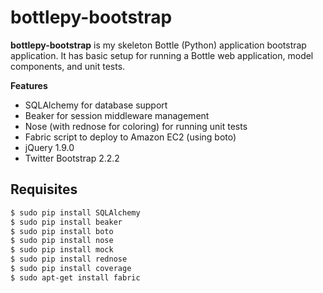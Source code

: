 # bottlepy-bootstrap

**bottlepy-bootstrap** is my skeleton Bottle (Python) application bootstrap application. It
has basic setup for running a Bottle web application, model components, and unit tests. 

**Features**
* SQLAlchemy for database support
* Beaker for session middleware management
* Nose (with rednose for coloring) for running unit tests
* Fabric script to deploy to Amazon EC2 (using boto)
* jQuery 1.9.0
* Twitter Bootstrap 2.2.2

## Requisites 
```bash
$ sudo pip install SQLAlchemy
$ sudo pip install beaker
$ sudo pip install boto
$ sudo pip install nose
$ sudo pip install mock
$ sudo pip install rednose
$ sudo pip install coverage
$ sudo apt-get install fabric
```
